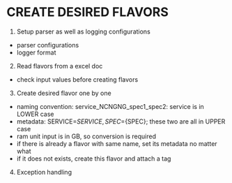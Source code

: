 # CREATE DESIRED FLAVORS

1. Setup parser as well as logging configurations
  * parser configurations
  * logger format
2. Read flavors from a excel doc
  * check input values before creating flavors
3. Create desired flavor one by one
  * naming convention: service_NCNGNG_spec1_spec2: service is in LOWER case
  * metadata: SERVICE=${SERVICE}, SPEC=${SPEC}; these two are all in UPPER case
  * ram unit input is in GB, so conversion is required
  * if there is already a flavor with same name, set its metadata no matter what
  * if it does not exists, create this flavor and attach a tag
4. Exception handling